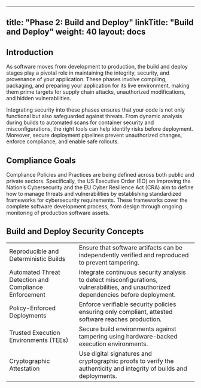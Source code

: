 
---
title: "Phase 2: Build and Deploy"
linkTitle: "Build and Deploy"
weight: 40
layout: docs
---
## Introduction

As software moves from development to production, the build and deploy stages play a pivotal role in maintaining the integrity, security, and provenance of your application. These phases involve compiling, packaging, and preparing your application for its live environment, making them prime targets for supply chain attacks, unauthorized modifications, and hidden vulnerabilities.

Integrating security into these phases ensures that your code is not only functional but also safeguarded against threats. From dynamic analysis during builds to automated scans for container security and misconfigurations, the right tools can help identify risks before deployment. Moreover, secure deployment pipelines prevent unauthorized changes, enforce compliance, and enable safe rollouts. 

## Compliance Goals

Compliance Policies and Practices are being defined across both public and private sectors. Specifically, the US Executive Order (EO) on Improving the Nation’s Cybersecurity and the EU Cyber Resilience Act (CRA) aim to define how to manage threats and vulnerabilities by establishing standardized frameworks for cybersecurity requirements. These frameworks cover the complete software development process, from design through ongoing monitoring of production software assets.

## Build and Deploy Security Concepts

[//]: # (- Reproducible and Deterministic Builds - Ensure that software artifacts can be independently verified and reproduced to prevent tampering.)

[//]: # (- Automated Threat Detection and Compliance Enforcement - Integrate continuous security analysis to detect misconfigurations, vulnerabilities, and unauthorized dependencies before deployment.)

[//]: # (- Policy-Enforced Deployments - Enforce verifiable security policies ensuring only compliant, attested software reaches production.)

[//]: # (- Trusted Execution Environments &#40;TEEs&#41; - Secure build environments against tampering using hardware-backed execution environments.)

[//]: # (- Cryptographic Attestation- Use digital signatures and cryptographic proofs to verify the authenticity and integrity of builds and deployments.)

|                                                       |                                                                                                                                       |
|-------------------------------------------------------|---------------------------------------------------------------------------------------------------------------------------------------|
| Reproducible and Deterministic Builds                 | Ensure that software artifacts can be independently verified and reproduced to prevent tampering.                                     |
| Automated Threat Detection and Compliance Enforcement | Integrate continuous security analysis to detect misconfigurations, vulnerabilities, and unauthorized dependencies before deployment. |
| Policy-Enforced Deployments                           | Enforce verifiable security policies ensuring only compliant, attested software reaches production.                                   |
| Trusted Execution Environments (TEEs)                 | Secure build environments against tampering using hardware-backed execution environments.                                             |
| Cryptographic Attestation                             | Use digital signatures and cryptographic proofs to verify the authenticity and integrity of builds and deployments.                   |

